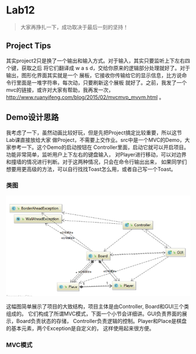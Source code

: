 # Lab12
> 大家再挣扎一下，成功取决于最后一刻的坚持！

## Project Tips

其实project2只是换了一个输出和输入方式。对于输入，其实只要监听上下左右四个键，获取之后
将它们翻译成 w a s d，交给你原来的逻辑部分处理就好了。对于输出，图形化界面其实就是一个
展板，它接收你传输给它的显示信息，比方说命令行里面是一堆字符串，每次动，只要刷新这个展板
就好了。之前，我发了一个mvc的链接，或许对大家有帮助，我再发一次， 
http://www.ruanyifeng.com/blog/2015/02/mvcmvp_mvvm.html 。

## Demo设计思路
我考虑了一下，虽然动画比较好玩，但是先把Project搞定比较重要，所以这节Lab课直接放给大家
做Project，不需要上交作业。src中是一个MVC的Demo，大家参考一下。这个Demo的启动按钮在
Controller里面，启动它就可以开启项目。功能非常简单，监听用户上下左右的键盘输入，
对Player进行移动，可以对边界和撞墙的情况进行判断。对于这两种情况，只会在命令行输出出来，
如果同学们想要用更高级的方法，可以自行找找Toast怎么用，或者自己写一个Toast。

### 类图

![class_diagram](https://github.com/Java-A-2019/Lab12/raw/master/res/class_diagram.png)

这幅图简单展示了项目的大致结构，项目主体是由Controller, Board和GUI三个类组成的。
它们构成了所谓MVC模式，下面一个小节会详细讲。GUI负责界面的展示，Board负责状态的存储，
Controller负责逻辑的控制。Player和Place是棋盘的基本元素，两个Exception是自定义的，
这样使用起来很方便。

### MVC模式









